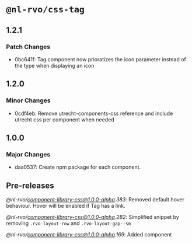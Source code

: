 # `@nl-rvo/css-tag`

## 1.2.1

### Patch Changes

- 0bc641f: Tag component now prioratizes the icon parameter instead of the type when displaying an icon

## 1.2.0

### Minor Changes

- 0cdf4eb: Remove utrecht-components-css reference and include utrecht css per component when needed

## 1.0.0

### Major Changes

- daa0537: Create npm package for each component.

## Pre-releases

_@nl-rvo/component-library-css@1.0.0-alpha.383_:
Removed default hover behaviour. Hover will be enabled if Tag has a link.

_@nl-rvo/component-library-css@1.0.0-alpha.282_:
Simplified snippet by removing `.rvo-layout-row` and `.rvo-layout-gap--sm`

_@nl-rvo/component-library-css@1.0.0-alpha.169_:
Added component
